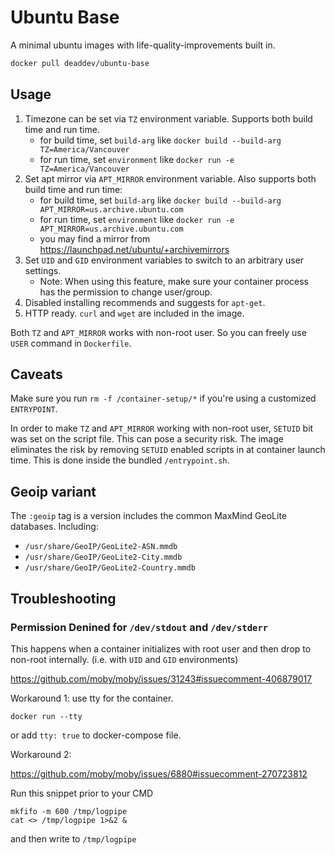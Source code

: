 # Ubuntu Base

A minimal ubuntu images with life-quality-improvements built in.

```bash
docker pull deaddev/ubuntu-base
```

## Usage

1. Timezone can be set via `TZ` environment variable. Supports both build time and run time.
    - for build time, set `build-arg` like `docker build --build-arg TZ=America/Vancouver`
    - for run time, set `environment` like `docker run -e TZ=America/Vancouver`
2. Set apt mirror via `APT_MIRROR` environment variable. Also supports both build time and run time:
    - for build time, set `build-arg` like `docker build --build-arg APT_MIRROR=us.archive.ubuntu.com`
    - for run time, set `environment` like `docker run -e APT_MIRROR=us.archive.ubuntu.com`
    - you may find a mirror from https://launchpad.net/ubuntu/+archivemirrors
3. Set `UID` and `GID` environment variables to switch to an arbitrary user settings.
    - Note: When using this feature, make sure your container process has the permission to change user/group.
4. Disabled installing recommends and suggests for `apt-get`.
5. HTTP ready. `curl` and `wget` are included in the image.

Both `TZ` and `APT_MIRROR` works with non-root user. So you can freely use `USER` command in `Dockerfile`.

## Caveats

Make sure you run `rm -f /container-setup/*` if you're using a customized `ENTRYPOINT`.

In order to make `TZ` and `APT_MIRROR` working with non-root user, `SETUID` bit was set on the script file. This can pose a security risk. The image eliminates the risk by removing `SETUID` enabled scripts in at container launch time. This is done inside the bundled `/entrypoint.sh`.

## Geoip variant
The `:geoip` tag is a version includes the common MaxMind GeoLite databases. Including:
- `/usr/share/GeoIP/GeoLite2-ASN.mmdb`
- `/usr/share/GeoIP/GeoLite2-City.mmdb`
- `/usr/share/GeoIP/GeoLite2-Country.mmdb`

## Troubleshooting

### Permission Denined for `/dev/stdout` and `/dev/stderr`

This happens when a container initializes with root user and then drop to non-root internally. (i.e. with `UID` and `GID` environments)

https://github.com/moby/moby/issues/31243#issuecomment-406879017

Workaround 1: use tty for the container.

`docker run --tty`

or add `tty: true` to docker-compose file.

Workaround 2:

https://github.com/moby/moby/issues/6880#issuecomment-270723812

Run this snippet prior to your CMD

```
mkfifo -m 600 /tmp/logpipe
cat <> /tmp/logpipe 1>&2 &

```

and then write to `/tmp/logpipe`


